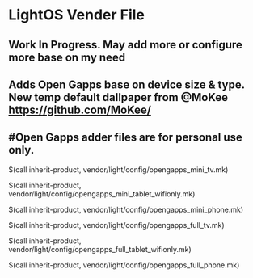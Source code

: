 # LightOS Vender File

Work In Progress. 
May add more or configure more base on my need 
---------------------
Adds Open Gapps
base on device size & type.
New temp default dallpaper from @MoKee
https://github.com/MoKee/
---------------------
#Open Gapps adder files are for personal use only.
---------------------
$(call inherit-product, vendor/light/config/opengapps_mini_tv.mk)

$(call inherit-product, vendor/light/config/opengapps_mini_tablet_wifionly.mk)

$(call inherit-product, vendor/light/config/opengapps_mini_phone.mk)

$(call inherit-product, vendor/light/config/opengapps_full_tv.mk)

$(call inherit-product, vendor/light/config/opengapps_full_tablet_wifionly.mk)

$(call inherit-product, vendor/light/config/opengapps_full_phone.mk)
